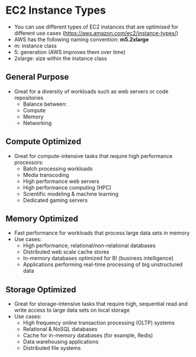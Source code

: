 # EC2 Instance Types

* You can use different types of EC2 instances that are optimised for
different use cases (https://aws.amazon.com/ec2/instance-types/)
* AWS has the following naming convention: **m5.2xlarge**
* m: instance class
* 5: generation (AWS improves them over time)
* 2xlarge: size within the instance class

## General Purpose

* Great for a diversity of workloads such as web servers or code repositories
  * Balance between:
  * Compute
  * Memory
  * Networking

## Compute Optimized

* Great for compute-intensive tasks that require high performance
processors:
  * Batch processing workloads
  * Media transcoding
  * High performance web servers
  * High performance computing (HPC)
  * Scientific modeling & machine learning
  * Dedicated gaming servers

## Memory Optimized

* Fast performance for workloads that process large data sets in memory
* Use cases:
  * High performance, relational/non-relational databases
  * Distributed web scale cache stores
  * In-memory databases optimized for BI (business intelligence)
  * Applications performing real-time processing of big unstructured data

## Storage Optimized

* Great for storage-intensive tasks that require high, sequential read and write
access to large data sets on local storage
* Use cases:
  * High frequency online transaction processing (OLTP) systems
  * Relational & NoSQL databases
  * Cache for in-memory databases (for example, Redis)
  * Data warehousing applications
  * Distributed file systems
  